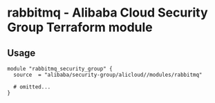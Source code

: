 # rabbitmq - Alibaba Cloud Security Group Terraform module

## Usage

```hcl
module "rabbitmq_security_group" {
  source  = "alibaba/security-group/alicloud//modules/rabbitmq"

  # omitted...
}
```

<!-- BEGINNING OF PRE-COMMIT-TERRAFORM DOCS HOOK -->
<!-- END OF PRE-COMMIT-TERRAFORM DOCS HOOK -->
